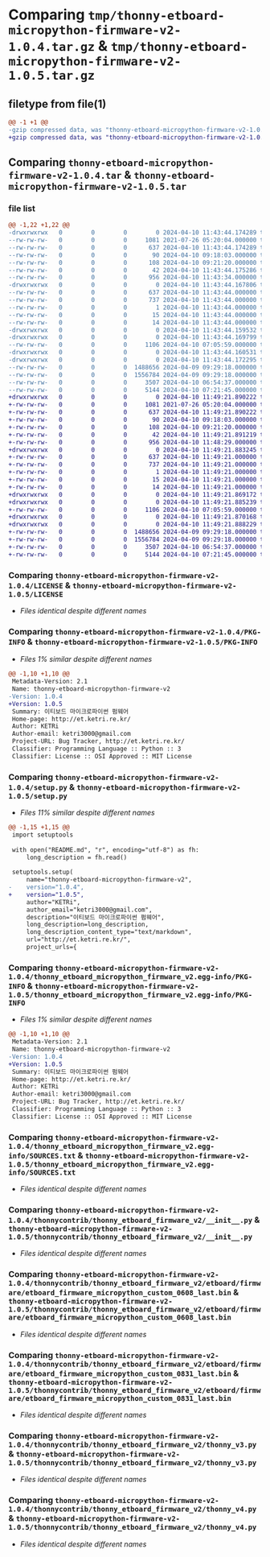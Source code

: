 # Comparing `tmp/thonny-etboard-micropython-firmware-v2-1.0.4.tar.gz` & `tmp/thonny-etboard-micropython-firmware-v2-1.0.5.tar.gz`

## filetype from file(1)

```diff
@@ -1 +1 @@
-gzip compressed data, was "thonny-etboard-micropython-firmware-v2-1.0.4.tar", last modified: Wed Apr 10 11:43:44 2024, max compression
+gzip compressed data, was "thonny-etboard-micropython-firmware-v2-1.0.5.tar", last modified: Wed Apr 10 11:49:21 2024, max compression
```

## Comparing `thonny-etboard-micropython-firmware-v2-1.0.4.tar` & `thonny-etboard-micropython-firmware-v2-1.0.5.tar`

### file list

```diff
@@ -1,22 +1,22 @@
-drwxrwxrwx   0        0        0        0 2024-04-10 11:43:44.174289 thonny-etboard-micropython-firmware-v2-1.0.4/
--rw-rw-rw-   0        0        0     1081 2021-07-26 05:20:04.000000 thonny-etboard-micropython-firmware-v2-1.0.4/LICENSE
--rw-rw-rw-   0        0        0      637 2024-04-10 11:43:44.174289 thonny-etboard-micropython-firmware-v2-1.0.4/PKG-INFO
--rw-rw-rw-   0        0        0       90 2024-04-10 09:18:03.000000 thonny-etboard-micropython-firmware-v2-1.0.4/README.md
--rw-rw-rw-   0        0        0      108 2024-04-10 09:21:20.000000 thonny-etboard-micropython-firmware-v2-1.0.4/pyproject.toml
--rw-rw-rw-   0        0        0       42 2024-04-10 11:43:44.175286 thonny-etboard-micropython-firmware-v2-1.0.4/setup.cfg
--rw-rw-rw-   0        0        0      956 2024-04-10 11:43:34.000000 thonny-etboard-micropython-firmware-v2-1.0.4/setup.py
-drwxrwxrwx   0        0        0        0 2024-04-10 11:43:44.167806 thonny-etboard-micropython-firmware-v2-1.0.4/thonny_etboard_micropython_firmware_v2.egg-info/
--rw-rw-rw-   0        0        0      637 2024-04-10 11:43:44.000000 thonny-etboard-micropython-firmware-v2-1.0.4/thonny_etboard_micropython_firmware_v2.egg-info/PKG-INFO
--rw-rw-rw-   0        0        0      737 2024-04-10 11:43:44.000000 thonny-etboard-micropython-firmware-v2-1.0.4/thonny_etboard_micropython_firmware_v2.egg-info/SOURCES.txt
--rw-rw-rw-   0        0        0        1 2024-04-10 11:43:44.000000 thonny-etboard-micropython-firmware-v2-1.0.4/thonny_etboard_micropython_firmware_v2.egg-info/dependency_links.txt
--rw-rw-rw-   0        0        0       15 2024-04-10 11:43:44.000000 thonny-etboard-micropython-firmware-v2-1.0.4/thonny_etboard_micropython_firmware_v2.egg-info/requires.txt
--rw-rw-rw-   0        0        0       14 2024-04-10 11:43:44.000000 thonny-etboard-micropython-firmware-v2-1.0.4/thonny_etboard_micropython_firmware_v2.egg-info/top_level.txt
-drwxrwxrwx   0        0        0        0 2024-04-10 11:43:44.159532 thonny-etboard-micropython-firmware-v2-1.0.4/thonnycontrib/
-drwxrwxrwx   0        0        0        0 2024-04-10 11:43:44.169799 thonny-etboard-micropython-firmware-v2-1.0.4/thonnycontrib/thonny_etboard_firmware_v2/
--rw-rw-rw-   0        0        0     1106 2024-04-10 07:05:59.000000 thonny-etboard-micropython-firmware-v2-1.0.4/thonnycontrib/thonny_etboard_firmware_v2/__init__.py
-drwxrwxrwx   0        0        0        0 2024-04-10 11:43:44.160531 thonny-etboard-micropython-firmware-v2-1.0.4/thonnycontrib/thonny_etboard_firmware_v2/etboard/
-drwxrwxrwx   0        0        0        0 2024-04-10 11:43:44.172295 thonny-etboard-micropython-firmware-v2-1.0.4/thonnycontrib/thonny_etboard_firmware_v2/etboard/firmware/
--rw-rw-rw-   0        0        0  1488656 2024-04-09 09:29:18.000000 thonny-etboard-micropython-firmware-v2-1.0.4/thonnycontrib/thonny_etboard_firmware_v2/etboard/firmware/etboard_firmware_micropython_custom_0608_last.bin
--rw-rw-rw-   0        0        0  1556784 2024-04-09 09:29:18.000000 thonny-etboard-micropython-firmware-v2-1.0.4/thonnycontrib/thonny_etboard_firmware_v2/etboard/firmware/etboard_firmware_micropython_custom_0831_last.bin
--rw-rw-rw-   0        0        0     3507 2024-04-10 06:54:37.000000 thonny-etboard-micropython-firmware-v2-1.0.4/thonnycontrib/thonny_etboard_firmware_v2/thonny_v3.py
--rw-rw-rw-   0        0        0     5144 2024-04-10 07:21:45.000000 thonny-etboard-micropython-firmware-v2-1.0.4/thonnycontrib/thonny_etboard_firmware_v2/thonny_v4.py
+drwxrwxrwx   0        0        0        0 2024-04-10 11:49:21.890222 thonny-etboard-micropython-firmware-v2-1.0.5/
+-rw-rw-rw-   0        0        0     1081 2021-07-26 05:20:04.000000 thonny-etboard-micropython-firmware-v2-1.0.5/LICENSE
+-rw-rw-rw-   0        0        0      637 2024-04-10 11:49:21.890222 thonny-etboard-micropython-firmware-v2-1.0.5/PKG-INFO
+-rw-rw-rw-   0        0        0       90 2024-04-10 09:18:03.000000 thonny-etboard-micropython-firmware-v2-1.0.5/README.md
+-rw-rw-rw-   0        0        0      108 2024-04-10 09:21:20.000000 thonny-etboard-micropython-firmware-v2-1.0.5/pyproject.toml
+-rw-rw-rw-   0        0        0       42 2024-04-10 11:49:21.891219 thonny-etboard-micropython-firmware-v2-1.0.5/setup.cfg
+-rw-rw-rw-   0        0        0      956 2024-04-10 11:48:29.000000 thonny-etboard-micropython-firmware-v2-1.0.5/setup.py
+drwxrwxrwx   0        0        0        0 2024-04-10 11:49:21.883245 thonny-etboard-micropython-firmware-v2-1.0.5/thonny_etboard_micropython_firmware_v2.egg-info/
+-rw-rw-rw-   0        0        0      637 2024-04-10 11:49:21.000000 thonny-etboard-micropython-firmware-v2-1.0.5/thonny_etboard_micropython_firmware_v2.egg-info/PKG-INFO
+-rw-rw-rw-   0        0        0      737 2024-04-10 11:49:21.000000 thonny-etboard-micropython-firmware-v2-1.0.5/thonny_etboard_micropython_firmware_v2.egg-info/SOURCES.txt
+-rw-rw-rw-   0        0        0        1 2024-04-10 11:49:21.000000 thonny-etboard-micropython-firmware-v2-1.0.5/thonny_etboard_micropython_firmware_v2.egg-info/dependency_links.txt
+-rw-rw-rw-   0        0        0       15 2024-04-10 11:49:21.000000 thonny-etboard-micropython-firmware-v2-1.0.5/thonny_etboard_micropython_firmware_v2.egg-info/requires.txt
+-rw-rw-rw-   0        0        0       14 2024-04-10 11:49:21.000000 thonny-etboard-micropython-firmware-v2-1.0.5/thonny_etboard_micropython_firmware_v2.egg-info/top_level.txt
+drwxrwxrwx   0        0        0        0 2024-04-10 11:49:21.869172 thonny-etboard-micropython-firmware-v2-1.0.5/thonnycontrib/
+drwxrwxrwx   0        0        0        0 2024-04-10 11:49:21.885239 thonny-etboard-micropython-firmware-v2-1.0.5/thonnycontrib/thonny_etboard_firmware_v2/
+-rw-rw-rw-   0        0        0     1106 2024-04-10 07:05:59.000000 thonny-etboard-micropython-firmware-v2-1.0.5/thonnycontrib/thonny_etboard_firmware_v2/__init__.py
+drwxrwxrwx   0        0        0        0 2024-04-10 11:49:21.870168 thonny-etboard-micropython-firmware-v2-1.0.5/thonnycontrib/thonny_etboard_firmware_v2/etboard/
+drwxrwxrwx   0        0        0        0 2024-04-10 11:49:21.888229 thonny-etboard-micropython-firmware-v2-1.0.5/thonnycontrib/thonny_etboard_firmware_v2/etboard/firmware/
+-rw-rw-rw-   0        0        0  1488656 2024-04-09 09:29:18.000000 thonny-etboard-micropython-firmware-v2-1.0.5/thonnycontrib/thonny_etboard_firmware_v2/etboard/firmware/etboard_firmware_micropython_custom_0608_last.bin
+-rw-rw-rw-   0        0        0  1556784 2024-04-09 09:29:18.000000 thonny-etboard-micropython-firmware-v2-1.0.5/thonnycontrib/thonny_etboard_firmware_v2/etboard/firmware/etboard_firmware_micropython_custom_0831_last.bin
+-rw-rw-rw-   0        0        0     3507 2024-04-10 06:54:37.000000 thonny-etboard-micropython-firmware-v2-1.0.5/thonnycontrib/thonny_etboard_firmware_v2/thonny_v3.py
+-rw-rw-rw-   0        0        0     5144 2024-04-10 07:21:45.000000 thonny-etboard-micropython-firmware-v2-1.0.5/thonnycontrib/thonny_etboard_firmware_v2/thonny_v4.py
```

### Comparing `thonny-etboard-micropython-firmware-v2-1.0.4/LICENSE` & `thonny-etboard-micropython-firmware-v2-1.0.5/LICENSE`

 * *Files identical despite different names*

### Comparing `thonny-etboard-micropython-firmware-v2-1.0.4/PKG-INFO` & `thonny-etboard-micropython-firmware-v2-1.0.5/PKG-INFO`

 * *Files 1% similar despite different names*

```diff
@@ -1,10 +1,10 @@
 Metadata-Version: 2.1
 Name: thonny-etboard-micropython-firmware-v2
-Version: 1.0.4
+Version: 1.0.5
 Summary: 이티보드 마이크로파이썬 펌웨어
 Home-page: http://et.ketri.re.kr/
 Author: KETRi
 Author-email: ketri3000@gmail.com
 Project-URL: Bug Tracker, http://et.ketri.re.kr/
 Classifier: Programming Language :: Python :: 3
 Classifier: License :: OSI Approved :: MIT License
```

### Comparing `thonny-etboard-micropython-firmware-v2-1.0.4/setup.py` & `thonny-etboard-micropython-firmware-v2-1.0.5/setup.py`

 * *Files 11% similar despite different names*

```diff
@@ -1,15 +1,15 @@
 import setuptools
 
 with open("README.md", "r", encoding="utf-8") as fh:
     long_description = fh.read()
 
 setuptools.setup(
     name="thonny-etboard-micropython-firmware-v2",
-    version="1.0.4",
+    version="1.0.5",
     author="KETRi",
     author_email="ketri3000@gmail.com",
     description="이티보드 마이크로파이썬 펌웨어",
     long_description=long_description,
     long_description_content_type="text/markdown",
     url="http://et.ketri.re.kr/",
     project_urls={
```

### Comparing `thonny-etboard-micropython-firmware-v2-1.0.4/thonny_etboard_micropython_firmware_v2.egg-info/PKG-INFO` & `thonny-etboard-micropython-firmware-v2-1.0.5/thonny_etboard_micropython_firmware_v2.egg-info/PKG-INFO`

 * *Files 1% similar despite different names*

```diff
@@ -1,10 +1,10 @@
 Metadata-Version: 2.1
 Name: thonny-etboard-micropython-firmware-v2
-Version: 1.0.4
+Version: 1.0.5
 Summary: 이티보드 마이크로파이썬 펌웨어
 Home-page: http://et.ketri.re.kr/
 Author: KETRi
 Author-email: ketri3000@gmail.com
 Project-URL: Bug Tracker, http://et.ketri.re.kr/
 Classifier: Programming Language :: Python :: 3
 Classifier: License :: OSI Approved :: MIT License
```

### Comparing `thonny-etboard-micropython-firmware-v2-1.0.4/thonny_etboard_micropython_firmware_v2.egg-info/SOURCES.txt` & `thonny-etboard-micropython-firmware-v2-1.0.5/thonny_etboard_micropython_firmware_v2.egg-info/SOURCES.txt`

 * *Files identical despite different names*

### Comparing `thonny-etboard-micropython-firmware-v2-1.0.4/thonnycontrib/thonny_etboard_firmware_v2/__init__.py` & `thonny-etboard-micropython-firmware-v2-1.0.5/thonnycontrib/thonny_etboard_firmware_v2/__init__.py`

 * *Files identical despite different names*

### Comparing `thonny-etboard-micropython-firmware-v2-1.0.4/thonnycontrib/thonny_etboard_firmware_v2/etboard/firmware/etboard_firmware_micropython_custom_0608_last.bin` & `thonny-etboard-micropython-firmware-v2-1.0.5/thonnycontrib/thonny_etboard_firmware_v2/etboard/firmware/etboard_firmware_micropython_custom_0608_last.bin`

 * *Files identical despite different names*

### Comparing `thonny-etboard-micropython-firmware-v2-1.0.4/thonnycontrib/thonny_etboard_firmware_v2/etboard/firmware/etboard_firmware_micropython_custom_0831_last.bin` & `thonny-etboard-micropython-firmware-v2-1.0.5/thonnycontrib/thonny_etboard_firmware_v2/etboard/firmware/etboard_firmware_micropython_custom_0831_last.bin`

 * *Files identical despite different names*

### Comparing `thonny-etboard-micropython-firmware-v2-1.0.4/thonnycontrib/thonny_etboard_firmware_v2/thonny_v3.py` & `thonny-etboard-micropython-firmware-v2-1.0.5/thonnycontrib/thonny_etboard_firmware_v2/thonny_v3.py`

 * *Files identical despite different names*

### Comparing `thonny-etboard-micropython-firmware-v2-1.0.4/thonnycontrib/thonny_etboard_firmware_v2/thonny_v4.py` & `thonny-etboard-micropython-firmware-v2-1.0.5/thonnycontrib/thonny_etboard_firmware_v2/thonny_v4.py`

 * *Files identical despite different names*

